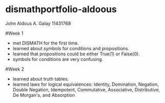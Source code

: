 # dismathportfolio-aldoous
John Aldous A. Galay
11431768

#Week 1
- met DISMATH for the first time.
- learned about symbols for conditions and propositions.
- learned that propositions could be either True(1) or False(0).
- symbols for conditions are very confusing.

#Week 2
- learned about truth tables.
- learned laws for logical equivalences: Identity, Domination, Negation, Double Negation, Idempotent, Commutative, Associative, Distributive, De Morgan's, and Absorption
